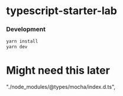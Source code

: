 # typescript-starter-lab

### Development

```bash
yarn install
yarn dev
```

# Might need this later
"./node_modules/@types/mocha/index.d.ts",